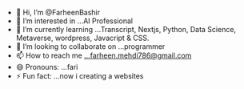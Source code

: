 - 👋 Hi, I’m @FarheenBashir
- 👀 I’m interested in ...AI Professional
- 🌱 I’m currently learning ...Transcript, Nextjs, Python, Data Science, Metaverse, wordpress, Javacript & CSS.
- 💞️ I’m looking to collaborate on ...programmer 
- 📫 How to reach me ...farheen.mehdi786@gmail.com
- 😄 Pronouns: ...fari
- ⚡ Fun fact: ...now i creating a websites

<!---
FarheenBashir/FarheenBashir is a ✨ special ✨ repository because its `README.md` (this file) appears on your GitHub profile.
You can click the Preview link to take a look at your changes.
--->
